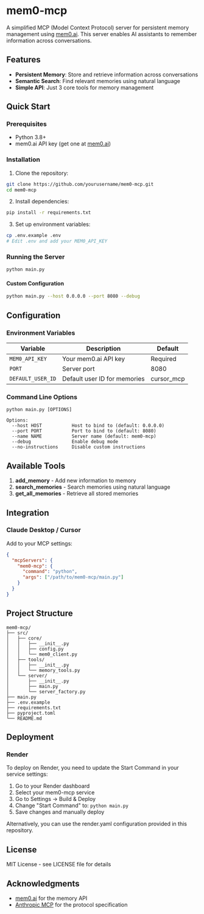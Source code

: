 # mem0-mcp

A simplified MCP (Model Context Protocol) server for persistent memory management using [mem0.ai](https://mem0.ai). This server enables AI assistants to remember information across conversations.

## Features

- **Persistent Memory**: Store and retrieve information across conversations
- **Semantic Search**: Find relevant memories using natural language
- **Simple API**: Just 3 core tools for memory management

## Quick Start

### Prerequisites

- Python 3.8+
- mem0.ai API key (get one at [mem0.ai](https://mem0.ai))

### Installation

1. Clone the repository:
```bash
git clone https://github.com/yourusername/mem0-mcp.git
cd mem0-mcp
```

2. Install dependencies:
```bash
pip install -r requirements.txt
```

3. Set up environment variables:
```bash
cp .env.example .env
# Edit .env and add your MEM0_API_KEY
```

### Running the Server

```bash
python main.py
```

#### Custom Configuration
```bash
python main.py --host 0.0.0.0 --port 8080 --debug
```

## Configuration

### Environment Variables

| Variable | Description | Default |
|----------|-------------|---------|
| `MEM0_API_KEY` | Your mem0.ai API key | Required |
| `PORT` | Server port | 8080 |
| `DEFAULT_USER_ID` | Default user ID for memories | cursor_mcp |

### Command Line Options

```
python main.py [OPTIONS]

Options:
  --host HOST           Host to bind to (default: 0.0.0.0)
  --port PORT           Port to bind to (default: 8080)
  --name NAME           Server name (default: mem0-mcp)
  --debug               Enable debug mode
  --no-instructions     Disable custom instructions
```

## Available Tools

1. **add_memory** - Add new information to memory
2. **search_memories** - Search memories using natural language
3. **get_all_memories** - Retrieve all stored memories

## Integration

### Claude Desktop / Cursor

Add to your MCP settings:

```json
{
  "mcpServers": {
    "mem0-mcp": {
      "command": "python",
      "args": ["/path/to/mem0-mcp/main.py"]
    }
  }
}
```

## Project Structure

```
mem0-mcp/
├── src/
│   ├── core/
│   │   ├── __init__.py
│   │   ├── config.py
│   │   └── mem0_client.py
│   ├── tools/
│   │   ├── __init__.py
│   │   └── memory_tools.py
│   └── server/
│       ├── __init__.py
│       ├── main.py
│       └── server_factory.py
├── main.py
├── .env.example
├── requirements.txt
├── pyproject.toml
└── README.md
```

## Deployment

### Render

To deploy on Render, you need to update the Start Command in your service settings:

1. Go to your Render dashboard
2. Select your mem0-mcp service
3. Go to Settings → Build & Deploy
4. Change "Start Command" to: `python main.py`
5. Save changes and manually deploy

Alternatively, you can use the render.yaml configuration provided in this repository.

## License

MIT License - see LICENSE file for details

## Acknowledgments

- [mem0.ai](https://mem0.ai) for the memory API
- [Anthropic MCP](https://github.com/anthropics/mcp) for the protocol specification